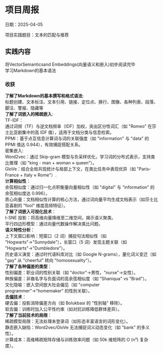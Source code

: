 # 项目周报

日期：2025-04-05

项目实践题目：文本的匹配与推荐

## 实践内容
将VectorSemanticsand Embeddings(向量语义和嵌入)初步阅读完毕  
学习Markdown的基本语法
### 收获
**了解了Markdown的基本撰写和格式语法**:  
标题创建、文本标注、文本引用、链接、定位点、换行、图像、各种列表、段落、脚注、警报、隐藏等  
**了解了词嵌入的稀疏嵌入**:  
TF-IDF：  
通过词频（TF）与逆文档频率（IDF）加权，突出区分性词汇（如 "Romeo" 在莎士比亚剧集中的高 IDF 值），适用于文档分类与信息检索。  
PPMI：基于点互信息计算词与词的关联强度（如 "information" 与 "data" 的 PPMI 值达 0.944），有效捕捉搭配关系。  
密集嵌入:  
Word2vec：通过 Skip-gram 模型与负采样优化，学习词的分布式表示，支持类比推理（如 "king - man + woman ≈ queen"）。  
GloVe：结合全局共现统计与局部上下文，在类比任务中表现优异（如 "Paris-France + Italy ≈ Rome"）.  
**计算相似性**：  
余弦相似度：通过归一化点积衡量向量相似性（如 "digital" 与 "information" 的余弦相似度达 0.996）。  
质心向量：文档相似性计算的核心方法，通过词向量平均生成文档表示（如莎士比亚喜剧的 "fool" 维度高频特征）。  
**了解了词嵌入可视化技术**：  
t-SNE 投影：将高维向量降维至二维空间，揭示语义聚类。  
平行四边形模型：通过向量代数操作解决类比问题。  
**语义特性分析**：  
上下文窗口影响：短窗口（2 词）捕捉句法相似性（如 "Hogwarts"→"Sunnydale"），长窗口（5 词）发现主题关联（如 "Hogwarts"→"Dumbledore"）。  
历史语义演变：通过时代语料库对比（如 Google N-grams），量化词义变迁（如 "gay" 从 "cheerful" 转向 "homosexuality"）。  
**了解了各种偏差的类型**：  
性别偏差：职业词的性别关联（如 "doctor"→男性，"nurse"→女性）。  
种族偏差：非裔名字与负面词的高余弦相似度（如 "Shaniqua" vs "Brad"）。  
文化隐喻：嵌入空间放大社会偏见（如 "computer programmer"→"homemaker" 的性别关联）。  
**去偏技术**：  
硬去偏：投影消除偏差方向（如 Bolukbasi 的 "性别轴" 移除）。  
软去偏：训练时加入公平性约束（如对抗训练降低群体差异）。  
**了解了当前技术的局限**：  
稀疏模型局限：无法处理未登录词（如形态丰富语言的词形变化）。  
静态嵌入缺陷：Word2vec/GloVe 无法捕捉词义动态变化（如 "bank" 的多义性）。  
计算成本：高维稀疏矩阵存储与训练效率问题（如 50k 维矩阵的 O (n²) 复杂度）。  



